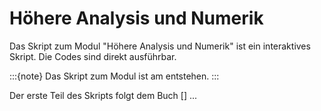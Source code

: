 # Höhere Analysis und Numerik

Das Skript zum Modul "Höhere Analysis und Numerik" ist ein interaktives Skript. Die Codes sind direkt ausführbar.

:::{note}
Das Skript zum Modul ist am entstehen.
:::

Der erste Teil des Skripts folgt dem Buch [] ...

